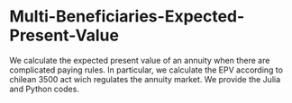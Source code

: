 # Multi-Beneficiaries-Expected-Present-Value
We calculate the expected present value of an annuity when there are complicated paying rules. 
In particular, we calculate the EPV according to chilean 3500 act wich regulates the annuity market.
We provide the Julia and Python codes. 
